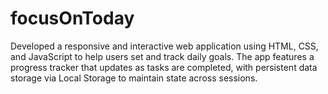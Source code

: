 # focusOnToday
Developed a responsive and interactive web application using HTML, CSS, and JavaScript to help users set and track daily goals. The app features a progress tracker that updates as tasks are completed, with persistent data storage via Local Storage to maintain state across sessions.
